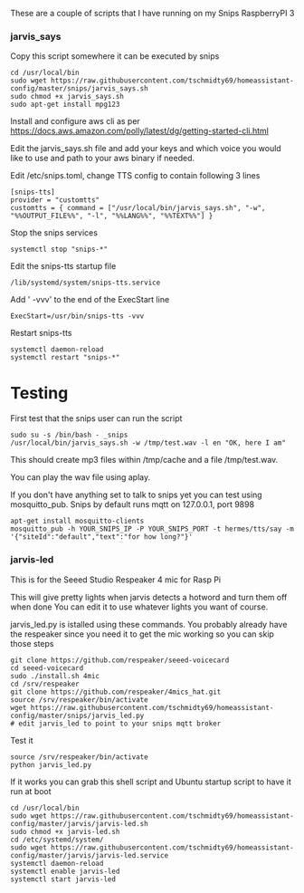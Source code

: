 These are a couple of scripts that I have running on my Snips RaspberryPI 3


### jarvis_says ###

Copy this script somewhere it can be executed by snips
```
cd /usr/local/bin
sudo wget https://raw.githubusercontent.com/tschmidty69/homeassistant-config/master/snips/jarvis_says.sh
sudo chmod +x jarvis_says.sh
sudo apt-get install mpg123
```
Install and configure aws cli as per
https://docs.aws.amazon.com/polly/latest/dg/getting-started-cli.html

Edit the jarvis_says.sh file and add your keys and which voice you would like to use
and path to your aws binary if needed.

Edit /etc/snips.toml, change TTS config to contain following 3 lines
```
[snips-tts]
provider = "customtts"
customtts = { command = ["/usr/local/bin/jarvis_says.sh", "-w", "%%OUTPUT_FILE%%", "-l", "%%LANG%%", "%%TEXT%%"] }
```
Stop the snips services
```
systemctl stop "snips-*"
```
Edit the snips-tts startup file
```
/lib/systemd/system/snips-tts.service
```
Add ' -vvv' to the end of the ExecStart line
```
ExecStart=/usr/bin/snips-tts -vvv
```
Restart snips-tts
```
systemctl daemon-reload
systemctl restart "snips-*"
```
# Testing

First test that the snips user can run the script
```
sudo su -s /bin/bash - _snips
/usr/local/bin/jarvis_says.sh -w /tmp/test.wav -l en "OK, here I am"
```
This should create mp3 files within /tmp/cache and a file /tmp/test.wav.

You can play the wav file using aplay.

If you don't have anything set to talk to snips yet you can test using mosquitto_pub. Snips by default runs mqtt on
127.0.0.1, port 9898
```
apt-get install mosquitto-clients
mosquitto_pub -h YOUR_SNIPS_IP -P YOUR_SNIPS_PORT -t hermes/tts/say -m '{"siteId":"default","text":"for how long?"}'
```

### jarvis-led ###

This is for the Seeed Studio Respeaker 4 mic for Rasp Pi

This will give pretty lights when jarvis detects a hotword and turn them off when done
You can edit it to use whatever lights you want of course.

jarvis_led.py is istalled using these commands. You probably already have the respeaker
since you need it to get the mic working so you can skip those steps
```
git clone https://github.com/respeaker/seeed-voicecard
cd seeed-voicecard
sudo ./install.sh 4mic
cd /srv/respeaker
git clone https://github.com/respeaker/4mics_hat.git
source /srv/respeaker/bin/activate
wget https://raw.githubusercontent.com/tschmidty69/homeassistant-config/master/snips/jarvis_led.py
# edit jarvis_led to point to your snips mqtt broker
```
Test it
```
source /srv/respeaker/bin/activate
python jarvis_led.py
```
If it works you can grab this shell script and Ubuntu startup script to have it run at boot
```
cd /usr/local/bin
sudo wget https://raw.githubusercontent.com/tschmidty69/homeassistant-config/master/jarvis/jarvis-led.sh
sudo chmod +x jarvis-led.sh
cd /etc/systemd/system/
sudo wget https://raw.githubusercontent.com/tschmidty69/homeassistant-config/master/jarvis/jarvis-led.service
systemctl daemon-reload
systemctl enable jarvis-led
systemctl start jarvis-led
```
